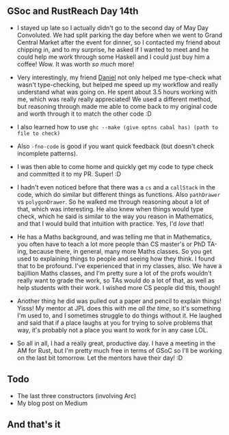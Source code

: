 ## GSoc and RustReach Day 14th

- I stayed up late so I actually didn't go to the second day of May Day Convoluted.
  We had split parking the day before when we went to Grand Central Market after the event for dinner, so
  I contacted my friend about chipping in, and to my surprise, he asked if I wanted to meet and he could
  help me work through some Haskell and I could just buy him a coffee! Wow. It was worth *so much* more!
  
 - Very interestingly, my friend [Daniel](https://github.com/friedbrice) not only helped me type-check
   what wasn't type-checking, but helped me speed up my workflow and really understand what was going on.
   He spent about 3.5 hours working with me, which was really really appreciated!
   We used a different method, but reasoning through made me able to come back to my original code and 
   worth through it to match the other code :D
 - I also learned how to use ```ghc --make (give optns cabal has) (path to file to check)```
 - Also ```-fno-code``` is good if you want quick feedback (but doesn't check incomplete patterns).
   
 - I was then able to come home and quickly get my code to type check and committed it to my PR. Super! :D
 
 - I hadn't even noticed before that there was a ```cs``` and a ```callStack``` in the code, which do similar but different things
   as functions. Also ```pathDrawer``` vs ```polygonDrawer```. So he walked me through reasoning about a lot of that, which was interesting. He also knew when things would type
   check, which he said is similar to the way you reason in Mathematics, and that I would build that intuition with practice.
   Yes, I'd *love* that!
   
 - He has a Maths background, and was telling me that in Mathematics, you often have to teach a lot more people
   than CS master's or PhD TA-ing, because there, in general, many more Maths classes. So you get used to explaining
   things to people and seeing how they think. I found that to be profound. I've experienced that in my classes, also.
   We have a bajillion Maths classes, and I'm pretty sure a lot of the profs wouldn't really want to grade the work, 
   so TAs would do a lot of that, as well as help students with their work. I wished more CS people did this, though!
   
 - Another thing he did was pulled out a paper and pencil to explain things! Yisss! My mentor at JPL does this with me
   *all the time*, so it's something I'm used to, and I sometimes struggle to do things without it. He laughed and said
   that if a place laughs at you for trying to solve problems that way, it's probably not a place you want to work for
   in any case LOL. 
   
 - So all in all, I had a really great, productive day. I have a meeting in the AM for Rust, but I'm pretty much free
   in terms of GSoC so I'll be working on the last bit tomorrow. Let the mentors have their day! :D 
   
 ## Todo
 - The last three constructors (involving Arc)
 - My blog post on Medium
 
 ## And that's it
